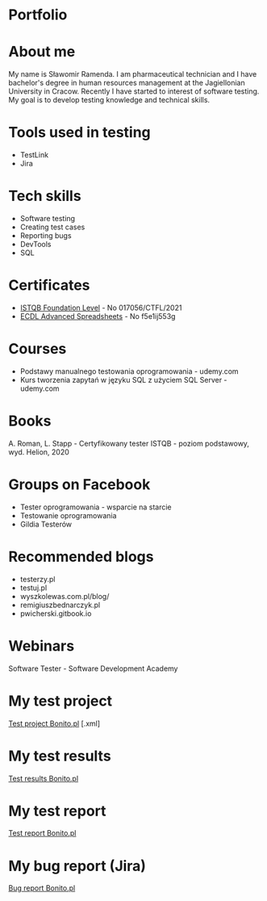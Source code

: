# Portfolio
# About me
My name is Sławomir Ramenda. I am pharmaceutical technician and I have bachelor's degree in human resources management at the Jagiellonian University in Cracow. Recently I have started to interest of software testing. My goal is to develop testing knowledge and technical skills.
# Tools used in testing
* TestLink
* Jira
# Tech skills
* Software testing
* Creating test cases
* Reporting bugs
* DevTools
* SQL
# Certificates
* [ISTQB Foundation Level](http://scr.istqb.org/) - No 017056/CTFL/2021
* [ECDL Advanced Spreadsheets](https://weryfikacja.pti.org.pl/) - No f5e1ij553g
# Courses
* Podstawy manualnego testowania oprogramowania - udemy.com
* Kurs tworzenia zapytań w języku SQL z użyciem SQL Server - udemy.com
# Books
A. Roman, L. Stapp - Certyfikowany tester ISTQB - poziom podstawowy, wyd. Helion, 2020
# Groups on Facebook
* Tester oprogramowania - wsparcie na starcie
* Testowanie oprogramowania
* Gildia Testerów
# Recommended blogs
* testerzy.pl
* testuj.pl
* wyszkolewas.com.pl/blog/
* remigiuszbednarczyk.pl
* pwicherski.gitbook.io
# Webinars
Software Tester - Software Development Academy
# My test project
[Test project Bonito.pl](https://drive.google.com/file/d/1nbhWJ7fm0PfFXgzFE3sex3R2pvUB9Qz3/view?usp=sharing) [.xml]
# My test results
[Test results Bonito.pl](https://docs.google.com/spreadsheets/d/1_fMgOCLYX_170AbYjQAZX1y7l6NJkYvF/edit?usp=sharing&ouid=108063018756279917681&rtpof=true&sd=true)
# My test report
[Test report Bonito.pl](https://docs.google.com/document/d/1Sz6rDOsQWaEmY0GqeprHX3QAi_spxMHo/edit?usp=sharing&ouid=108063018756279917681&rtpof=true&sd=true)
# My bug report (Jira)
[Bug report Bonito.pl](https://docs.google.com/document/d/1Xe44-x_dGn7SKLSToGNLgOwcG-U8MpK6/edit?usp=sharing&ouid=108063018756279917681&rtpof=true&sd=true)

